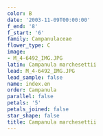 ```yaml
---
color: B
date: '2003-11-09T00:00:00'
f_end: '8'
f_start: '6'
family: Campanulaceae
flower_type: C
image:
- M_4-6492_IMG.JPG
latin: Campanula marchesettii
lead: M_4-6492_IMG.JPG
lead_sample: false
name: index.en
order: Campanula
parallel: false
petals: '5'
petals_joined: false
star_shape: false
title: Campanula marchesettii
---
```

